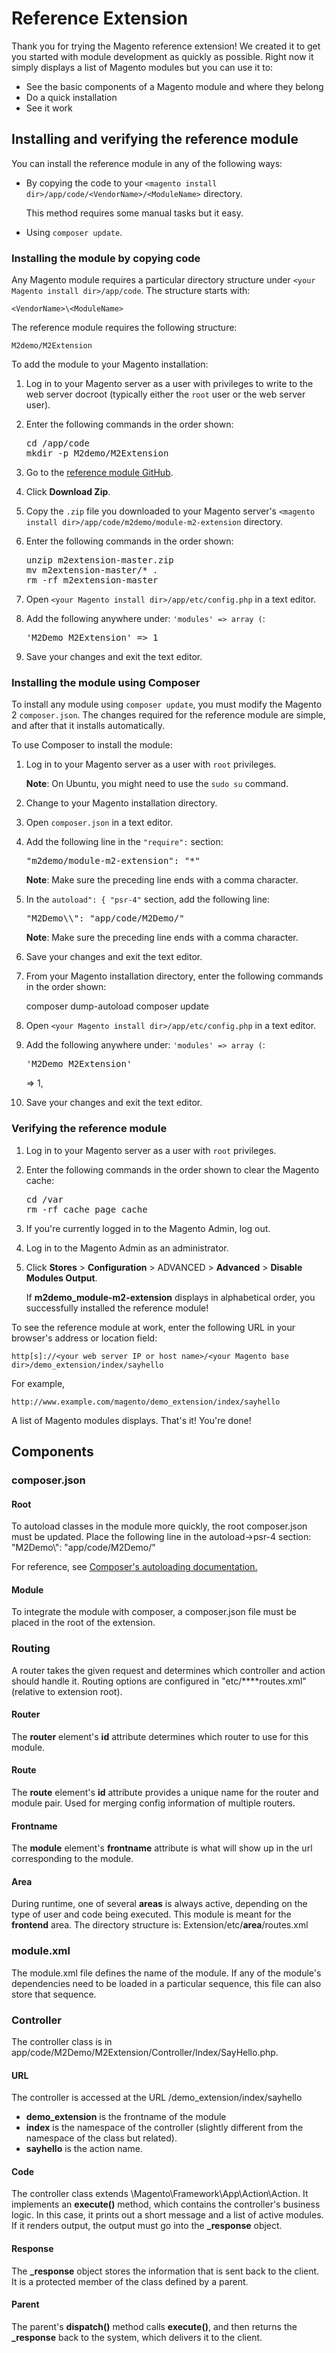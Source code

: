 # Reference Extension

Thank you for trying the Magento reference extension! We created it to get you started with module development as quickly as possible. Right now it simply displays a list of Magento modules but you can use it to:

*	See the basic components of a Magento module and where they belong
*	Do a quick installation
*	See it work




## Installing and verifying the reference module

You can install the reference module in any of the following ways:

*	By copying the code to your `<magento install dir>/app/code/<VendorName>/<ModuleName>` directory.

	This method requires some manual tasks but it easy.

*	Using `composer update`.

### Installing the module by copying code

Any Magento module requires a particular directory structure under `<your Magento install dir>/app/code`. The structure starts with:

	<VendorName>\<ModuleName>

The reference module requires the following structure:

	M2demo/M2Extension

To add the module to your Magento installation:

1.	Log in to your Magento server as a user with privileges to write to the web server docroot (typically either the `root` user or the web server user).
2.	Enter the following commands in the order shown:

	<pre>cd <your Magento install dir>/app/code
	mkdir -p M2demo/M2Extension</pre>

3.	Go to the <a href="https://github.com/coldgreentea/m2extension" target="_blank">reference module GitHub</a>.
4.	Click **Download Zip**.
5.	Copy the `.zip` file you downloaded to your Magento server's `<magento install dir>/app/code/m2demo/module-m2-extension` directory.
6.	Enter the following commands in the order shown:

	<pre>unzip m2extension-master.zip
	mv m2extension-master/* .
	rm -rf m2extension-master</pre>

6.	Open `<your Magento install dir>/app/etc/config.php` in a text editor.
7.	Add the following anywhere under: `'modules' => array (`:

	 <pre>'M2Demo_M2Extension' => 1</pre>

8.	Save your changes and exit the text editor.

### Installing the module using Composer

To install any module using `composer update`, you must modify the Magento 2 `composer.json`. The changes required for the reference module are simple, and after that it installs automatically.

To use Composer to install the module:

1.	Log in to your Magento server as a user with `root` privileges.

	**Note**: On Ubuntu, you might need to use the `sudo su` command.

2.	Change to your Magento installation directory.
3.	Open `composer.json` in a text editor.
4.	Add the following line in the `"require":` section:

	<pre>"m2demo/module-m2-extension": "*"</pre>

	**Note**: Make sure the preceding line ends with a comma character.

5.	In the `autoload": { "psr-4"` section, add the following line:

	<pre>"M2Demo\\": "app/code/M2Demo/"</pre>

	**Note**: Make sure the preceding line ends with a comma character.

6.	Save your changes and exit the text editor.
7.	From your Magento installation directory, enter the following commands in the order shown:

	composer dump-autoload
	composer update

6.	Open `<your Magento install dir>/app/etc/config.php` in a text editor.
7.	Add the following anywhere under: `'modules' => array (`:

	 <pre>'M2Demo_M2Extension'</pre> => 1,
8.	Save your changes and exit the text editor.


### Verifying the reference module

1.	Log in to your Magento server as a user with `root` privileges.

2.	Enter the following commands in the order shown to clear the Magento cache:

	<pre>cd <your Magento install dir>/var
	rm -rf cache page_cache</pre>

9.	If you're currently logged in to the Magento Admin, log out.
10.	Log in to the Magento Admin as an administrator.
11.	Click **Stores** > **Configuration** > ADVANCED > **Advanced** > **Disable Modules Output**.

	If **m2demo_module-m2-extension** displays in alphabetical order, you successfully installed the reference module!

To see the reference module at work, enter the following URL in your browser's address or location field:

	http[s]://<your web server IP or host name>/<your Magento base dir>/demo_extension/index/sayhello

For example,

	http://www.example.com/magento/demo_extension/index/sayhello

A list of Magento modules displays. That's it! You're done!


## Components

### composer.json

#### Root

To autoload classes in the module more quickly, the root composer.json must be updated. Place the following line in the autoload->psr-4 section:
"M2Demo\\": "app/code/M2Demo/"

For reference, see [Composer's autoloading documentation.](https://getcomposer.org/doc/01-basic-usage.md#autoloading)

#### Module

To integrate the module with composer, a composer.json file must be placed in the root of the extension.

### Routing
A router takes the given request and determines which controller and action should handle it. Routing options are configured in "etc/**<area-code>**routes.xml" (relative to extension root).

#### Router
The **router** element's **id** attribute determines which router to use for this module.

#### Route
The **route** element's **id** attribute provides a unique name for the router and module pair. Used for merging config information of multiple routers.

#### Frontname
The **module** element's **frontname** attribute is what will show up in the url corresponding to the module.

#### Area
During runtime, one of several **areas** is always active, depending on the type of user and code being executed. This module is meant for the **frontend** area. The directory structure is:
Extension/etc/**area**/routes.xml

### module.xml
The module.xml file defines the name of the module. If any of the module's dependencies need to be loaded in a particular sequence, this file can also store that sequence.

### Controller
The controller class is in app/code/M2Demo/M2Extension/Controller/Index/SayHello.php. 

#### URL
The controller is accessed at the URL <magento-base-url>/demo_extension/index/sayhello

- **demo_extension** is the frontname of the module
- **index** is the namespace of the controller (slightly different from the namespace of the class but related).
- **sayhello** is the action name.
 
#### Code
The controller class extends \Magento\Framework\App\Action\Action. It implements an **execute()** method, which contains the controller's business logic. In this case, it prints out a short message and a list of active modules. If it renders output, the output must go into the **\_response** object.

#### Response
The **\_response** object stores the information that is sent back to the client. It is a protected member of the class defined by a parent.
 
#### Parent
The parent's **dispatch()** method calls **execute()**, and then returns the **\_response** back to the system, which delivers it to the client.
